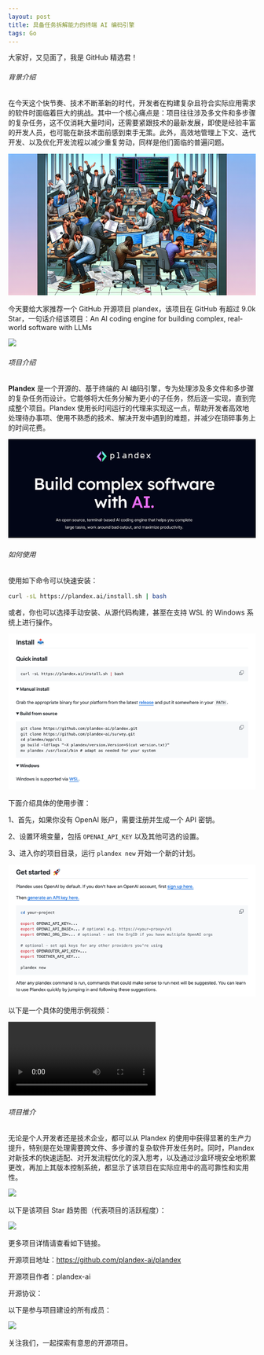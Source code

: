 ```yaml
---
layout: post
title: 具备任务拆解能力的终端 AI 编码引擎
tags: Go
---
```


大家好，又见面了，我是 GitHub 精选君！

###### 背景介绍

在今天这个快节奏、技术不断革新的时代，开发者在构建复杂且符合实际应用需求的软件时面临着巨大的挑战。其中一个核心痛点是：项目往往涉及多文件和多步骤的复杂任务，这不仅消耗大量时间，还需要紧跟技术的最新发展，即使是经验丰富的开发人员，也可能在新技术面前感到束手无策。此外，高效地管理上下文、迭代开发、以及优化开发流程以减少重复劳动，同样是他们面临的普遍问题。

![](https://raw.githubusercontent.com/ZhuPeng/pic/master/mac/compress_tmp-5e376d758e94aa64f9a360e18b59c2ce.png)

今天要给大家推荐一个 GitHub 开源项目 plandex，该项目在 GitHub 有超过 9.0k Star，一句话介绍该项目：An AI coding engine for building complex, real-world software with LLMs


![](https://raw.githubusercontent.com/plandex-ai/plandex/master/images/plandex-logo-dark-bg.png)


###### 项目介绍

**Plandex** 是一个开源的、基于终端的 AI 编码引擎，专为处理涉及多文件和多步骤的复杂任务而设计。它能够将大任务分解为更小的子任务，然后逐一实现，直到完成整个项目。Plandex 使用长时间运行的代理来实现这一点，帮助开发者高效地处理待办事项、使用不熟悉的技术、解决开发中遇到的难题，并减少在琐碎事务上的时间花费。

![](https://raw.githubusercontent.com/ZhuPeng/pic/master/images/compress_image-20240510225439339.png)

###### 如何使用

使用如下命令可以快速安装：

```bash
curl -sL https://plandex.ai/install.sh | bash
```

或者，你也可以选择手动安装、从源代码构建，甚至在支持 WSL 的 Windows 系统上进行操作。

![](https://raw.githubusercontent.com/ZhuPeng/pic/master/images/compress_image-20240510225537739.png)

下面介绍具体的使用步骤：

1、首先，如果你没有 OpenAI 账户，需要注册并生成一个 API 密钥。

2、设置环境变量，包括 `OPENAI_API_KEY` 以及其他可选的设置。

3、进入你的项目目录，运行 `plandex new` 开始一个新的计划。

![](https://raw.githubusercontent.com/ZhuPeng/pic/master/images/compress_image-20240510225627296.png)

以下是一个具体的使用示例视频：

<video src="/Users/zhupeng/Downloads/Intro_to_Plandex-vimeo-926634577-hls-fastly_skyfire_sep-642.mp4"></video>

###### 项目推介

无论是个人开发者还是技术企业，都可以从 Plandex 的使用中获得显著的生产力提升，特别是在处理需要跨文件、多步骤的复杂软件开发任务时。同时，Plandex 对新技术的快速适配、对开发流程优化的深入思考，以及通过沙盒环境安全地积累更改，再加上其版本控制系统，都显示了该项目在实际应用中的高可靠性和实用性。

![](/Users/zhupeng/Work/git/zhupeng.github.io/images/image-20240510225741787.png)

以下是该项目 Star 趋势图（代表项目的活跃程度）：

![](https://api.star-history.com/svg?repos=plandex-ai/plandex&type=Timeline)

更多项目详情请查看如下链接。

开源项目地址：https://github.com/plandex-ai/plandex 

开源项目作者：plandex-ai

开源协议：

以下是参与项目建设的所有成员：

![](https://contrib.rocks/image?repo=plandex-ai/plandex)

关注我们，一起探索有意思的开源项目。

